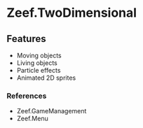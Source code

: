 # Zeef.TwoDimensional # 

## Features ##
* Moving objects
* Living objects
* Particle effects
* Animated 2D sprites

### References ###
* Zeef.GameManagement
* Zeef.Menu